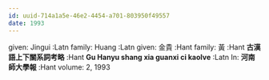 ```yaml
---
id: uuid-714a1a5e-46e2-4454-a701-803950f49557
date: 1993
---
```


given: Jingui :Latn
family: Huang :Latn
given: 金貴 :Hant
family: 黃 :Hant
**古漢語上下關系詞考略** :Hant
**Gu Hanyu shang xia guanxi ci kaolve** :Latn
In: 
**河南師大學報** :Hant
volume: 2, 1993